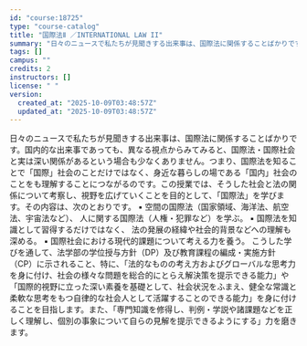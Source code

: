 ```yaml
---
id: "course:18725"
type: "course-catalog"
title: "国際法Ⅱ ／INTERNATIONAL LAW II"
summary: "日々のニュースで私たちが見聞きする出来事は、国際法に関係することばかりです。国内的な出来事であっても、異なる視点からみてみると、国際法・国際社会と実は深い関係があるという場合も少なくありません。つまり、国際法を知ることで「国際」社会のことだ…"
tags: []
campus: ""
credits: 2
instructors: []
license: " "
version:
  created_at: "2025-10-09T03:48:57Z"
  updated_at: "2025-10-09T03:48:57Z"
---
```


日々のニュースで私たちが見聞きする出来事は、国際法に関係することばかりです。国内的な出来事であっても、異なる視点からみてみると、国際法・国際社会と実は深い関係があるという場合も少なくありません。つまり、国際法を知ることで「国際」社会のことだけではなく、身近な暮らしの場である「国内」社会のことをも理解することにつながるのです。この授業では、そうした社会と法の関係について考察し、視野を広げていくことを目的として、「国際法」を学びます。その内容は、次のとおりです。 ▪ 空間の国際法（国家領域、海洋法、航空法、宇宙法など）、 人に関する国際法（人権・犯罪など）を学ぶ。 ▪ 国際法を知識として習得するだけではなく、 法の発展の経緯や社会的背景などへの理解も深める。 ▪ 国際社会における現代的課題について考える力を養う。 こうした学びを通して、法学部の学位授与方針（DP）及び教育課程の編成・実施方針（CP）に示されること、特に、「法的なものの考え方およびグローバルな思考力を身に付け、社会の様々な問題を総合的にとらえ解決策を提示できる能力」や「国際的視野に立った深い素養を基礎として、社会状況をふまえ、健全な常識と柔軟な思考をもつ自律的な社会人として活躍することのできる能力」を身に付けることを目指します。また、「専門知識を修得し、判例・学説や諸課題などを正しく理解し、個別の事象について自らの見解を提示できるようにする」力を磨きます。
